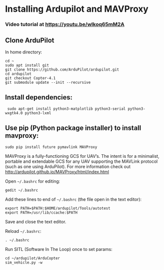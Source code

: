 # Installing Ardupilot and MAVProxy

### Video tutorial at https://youtu.be/wlkoq65mM2A

## Clone ArduPilot

In home directory:
```
cd ~
sudo apt install git
git clone https://github.com/ArduPilot/ardupilot.git
cd ardupilot
git checkout Copter-4.1
git submodule update --init --recursive
```

## Install dependencies:
```
 sudo apt-get install python3-matplotlib python3-serial python3-wxgtk4.0 python3-lxml
 ```

## Use pip (Python package installer) to install mavproxy:
```
sudo pip install future pymavlink MAVProxy
```

MAVProxy is a fully-functioning GCS for UAV’s. The intent is for a minimalist, portable and extendable GCS for any UAV supporting the MAVLink protocol (such as one using ArduPilot). For more information check out http://ardupilot.github.io/MAVProxy/html/index.html

Open `~/.bashrc` for editing:
```
gedit ~/.bashrc
```

Add these lines to end of `~/.bashrc` (the file open in the text editor):
```
export PATH=$PATH:$HOME/ardupilot/Tools/autotest
export PATH=/usr/lib/ccache:$PATH
```

Save and close the text editor.

Reload `~/.bashrc`:
```
. ~/.bashrc
```

Run SITL (Software In The Loop) once to set params:
```
cd ~/ardupilot/ArduCopter
sim_vehicle.py -w
```

